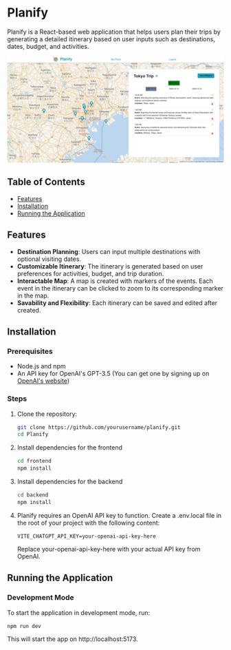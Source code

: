 # Planify

Planify is a React-based web application that helps users plan their trips by generating a detailed itinerary based on user inputs such as destinations, dates, budget, and activities.

![planify](screenshot.png)

## Table of Contents

- [Features](#features)
- [Installation](#installation)
- [Running the Application](#running-the-application)

## Features

- **Destination Planning**: Users can input multiple destinations with optional visiting dates.
- **Customizable Itinerary**: The itinerary is generated based on user preferences for activities, budget, and trip duration.
- **Interactable Map**: A map is created with markers of the events. Each event in the itinerary can be clicked to zoom to its corresponding marker in the map.
- **Savability and Flexibility**: Each itinerary can be saved and edited after created. 

## Installation

### Prerequisites

- Node.js and npm
- An API key for OpenAI's GPT-3.5 (You can get one by signing up on [OpenAI's website](https://beta.openai.com/signup/))

### Steps

1. Clone the repository:

    ```bash
    git clone https://github.com/yourusername/planify.git
    cd Planify
    ```

2. Install dependencies for the frontend

    ```bash
    cd frontend
    npm install
    ```

3. Install dependencies for the backend

    ```bash
    cd backend
    npm install
    ```

4. Planify requires an OpenAI API key to function. Create a .env.local file in the root of your project with the following content:

    ```plaintext
    VITE_CHATGPT_API_KEY=your-openai-api-key-here
    ```
    Replace your-openai-api-key-here with your actual API key from OpenAI.

## Running the Application

### Development Mode

To start the application in development mode, run:

```bash
npm run dev
```

This will start the app on http://localhost:5173.

